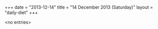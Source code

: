 +++
date = "2013-12-14"
title = "14 December 2013 (Saturday)"
layout = "daily-diet"
+++

<p>&lt;no entries&gt;</p>